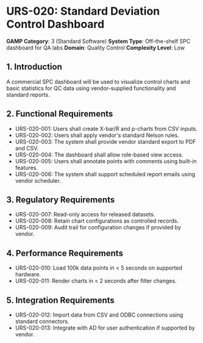 # URS-020: Standard Deviation Control Dashboard
**GAMP Category**: 3 (Standard Software)
**System Type**: Off-the-shelf SPC dashboard for QA labs
**Domain**: Quality Control
**Complexity Level**: Low

## 1. Introduction
A commercial SPC dashboard will be used to visualize control charts and basic statistics for QC data using vendor-supplied functionality and standard reports.

## 2. Functional Requirements
- URS-020-001: Users shall create X-bar/R and p-charts from CSV inputs.
- URS-020-002: Users shall apply vendor's standard Nelson rules.
- URS-020-003: The system shall provide vendor standard export to PDF and CSV.
- URS-020-004: The dashboard shall allow role-based view access.
- URS-020-005: Users shall annotate points with comments using built-in features.
- URS-020-006: The system shall support scheduled report emails using vendor scheduler.

## 3. Regulatory Requirements
- URS-020-007: Read-only access for released datasets.
- URS-020-008: Retain chart configurations as controlled records.
- URS-020-009: Audit trail for configuration changes if provided by vendor.

## 4. Performance Requirements
- URS-020-010: Load 100k data points in < 5 seconds on supported hardware.
- URS-020-011: Render charts in < 2 seconds after filter changes.

## 5. Integration Requirements
- URS-020-012: Import data from CSV and ODBC connections using standard connectors.
- URS-020-013: Integrate with AD for user authentication if supported by vendor.
